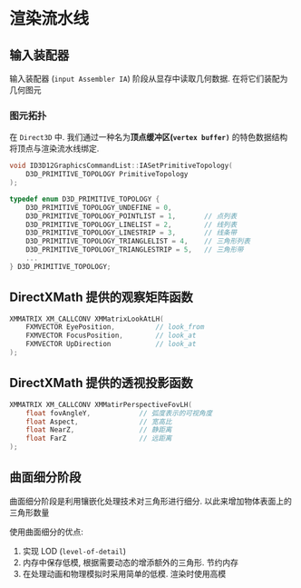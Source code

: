 # 渲染流水线

## 输入装配器

输入装配器 (`input Assembler IA`) 阶段从显存中读取几何数据. 在将它们装配为几何图元

### 图元拓扑

在 `Direct3D` 中. 我们通过一种名为**顶点缓冲区(`vertex buffer)`** 的特色数据结构将顶点与渲染流水线绑定.

```cc
void ID3D12GraphicsCommandList::IASetPrimitiveTopology(
	D3D_PRIMITIVE_TOPOLOGY PrimitiveTopology
);

typedef enum D3D_PRIMITIVE_TOPOLOGY {
    D3D_PRIMITIVE_TOPOLOGY_UNDEFINE = 0,
    D3D_PRIMITIVE_TOPOLOGY_POINTLIST = 1,		// 点列表
    D3D_PRIMITIVE_TOPOLOGY_LINELIST = 2,		// 线列表
    D3D_PRIMITIVE_TOPOLOGY_LINESTRIP = 3,		// 线条带
    D3D_PRIMITIVE_TOPOLOGY_TRIANGLELIST = 4,	// 三角形列表
    D3D_PRIMITIVE_TOPOLOGY_TRIANGLESTRIP = 5,	// 三角形带
    ...
} D3D_PRIMITIVE_TOPOLOGY;
```

## DirectXMath 提供的观察矩阵函数

```cc
XMMATRIX XM_CALLCONV XMMatrixLookAtLH(
	FXMVECTOR EyePosition,			// look_from
    FXMVECTOR FocusPosition,		// look_at
    FXMVECTOR UpDirection			// look_at
);
```

## DirectXMath 提供的透视投影函数

```cc
XMMATRIX XM_CALLCONV XMMatirPerspectiveFovLH(
	float fovAngleY,			// 弧度表示的可视角度
    float Aspect,				// 宽高比
    float NearZ,				// 静距离
    float FarZ					// 远距离
);
```

## 曲面细分阶段

曲面细分阶段是利用镶嵌化处理技术对三角形进行细分. 以此来增加物体表面上的三角形数量

使用曲面细分的优点:

1. 实现 LOD (`level-of-detail`) 
2. 内存中保存低模, 根据需要动态的增添额外的三角形. 节约内存
3. 在处理动画和物理模拟时采用简单的低模. 渲染时使用高模

